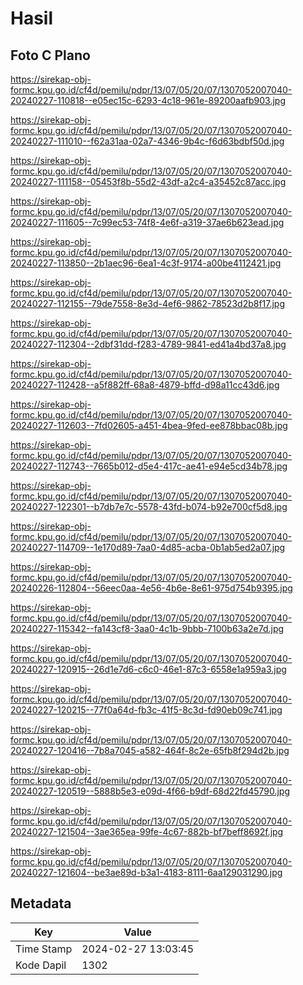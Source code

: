 # Hasil

## Foto C Plano

https://sirekap-obj-formc.kpu.go.id/cf4d/pemilu/pdpr/13/07/05/20/07/1307052007040-20240227-110818--e05ec15c-6293-4c18-961e-89200aafb903.jpg

https://sirekap-obj-formc.kpu.go.id/cf4d/pemilu/pdpr/13/07/05/20/07/1307052007040-20240227-111010--f62a31aa-02a7-4346-9b4c-f6d63bdbf50d.jpg

https://sirekap-obj-formc.kpu.go.id/cf4d/pemilu/pdpr/13/07/05/20/07/1307052007040-20240227-111158--05453f8b-55d2-43df-a2c4-a35452c87acc.jpg

https://sirekap-obj-formc.kpu.go.id/cf4d/pemilu/pdpr/13/07/05/20/07/1307052007040-20240227-111605--7c99ec53-74f8-4e6f-a319-37ae6b623ead.jpg

https://sirekap-obj-formc.kpu.go.id/cf4d/pemilu/pdpr/13/07/05/20/07/1307052007040-20240227-113850--2b1aec96-6ea1-4c3f-9174-a00be4112421.jpg

https://sirekap-obj-formc.kpu.go.id/cf4d/pemilu/pdpr/13/07/05/20/07/1307052007040-20240227-112155--79de7558-8e3d-4ef6-9862-78523d2b8f17.jpg

https://sirekap-obj-formc.kpu.go.id/cf4d/pemilu/pdpr/13/07/05/20/07/1307052007040-20240227-112304--2dbf31dd-f283-4789-9841-ed41a4bd37a8.jpg

https://sirekap-obj-formc.kpu.go.id/cf4d/pemilu/pdpr/13/07/05/20/07/1307052007040-20240227-112428--a5f882ff-68a8-4879-bffd-d98a11cc43d6.jpg

https://sirekap-obj-formc.kpu.go.id/cf4d/pemilu/pdpr/13/07/05/20/07/1307052007040-20240227-112603--7fd02605-a451-4bea-9fed-ee878bbac08b.jpg

https://sirekap-obj-formc.kpu.go.id/cf4d/pemilu/pdpr/13/07/05/20/07/1307052007040-20240227-112743--7665b012-d5e4-417c-ae41-e94e5cd34b78.jpg

https://sirekap-obj-formc.kpu.go.id/cf4d/pemilu/pdpr/13/07/05/20/07/1307052007040-20240227-122301--b7db7e7c-5578-43fd-b074-b92e700cf5d8.jpg

https://sirekap-obj-formc.kpu.go.id/cf4d/pemilu/pdpr/13/07/05/20/07/1307052007040-20240227-114709--1e170d89-7aa0-4d85-acba-0b1ab5ed2a07.jpg

https://sirekap-obj-formc.kpu.go.id/cf4d/pemilu/pdpr/13/07/05/20/07/1307052007040-20240226-112804--56eec0aa-4e56-4b6e-8e61-975d754b9395.jpg

https://sirekap-obj-formc.kpu.go.id/cf4d/pemilu/pdpr/13/07/05/20/07/1307052007040-20240227-115342--fa143cf8-3aa0-4c1b-9bbb-7100b63a2e7d.jpg

https://sirekap-obj-formc.kpu.go.id/cf4d/pemilu/pdpr/13/07/05/20/07/1307052007040-20240227-120915--26d1e7d6-c6c0-46e1-87c3-6558e1a959a3.jpg

https://sirekap-obj-formc.kpu.go.id/cf4d/pemilu/pdpr/13/07/05/20/07/1307052007040-20240227-120215--77f0a64d-fb3c-41f5-8c3d-fd90eb09c741.jpg

https://sirekap-obj-formc.kpu.go.id/cf4d/pemilu/pdpr/13/07/05/20/07/1307052007040-20240227-120416--7b8a7045-a582-464f-8c2e-65fb8f294d2b.jpg

https://sirekap-obj-formc.kpu.go.id/cf4d/pemilu/pdpr/13/07/05/20/07/1307052007040-20240227-120519--5888b5e3-e09d-4f66-b9df-68d22fd45790.jpg

https://sirekap-obj-formc.kpu.go.id/cf4d/pemilu/pdpr/13/07/05/20/07/1307052007040-20240227-121504--3ae365ea-99fe-4c67-882b-bf7beff8692f.jpg

https://sirekap-obj-formc.kpu.go.id/cf4d/pemilu/pdpr/13/07/05/20/07/1307052007040-20240227-121604--be3ae89d-b3a1-4183-8111-6aa129031290.jpg


## Metadata

| Key        | Value               |
| ---------- | ------------------- |
| Time Stamp | 2024-02-27 13:03:45 |
| Kode Dapil | 1302                |



